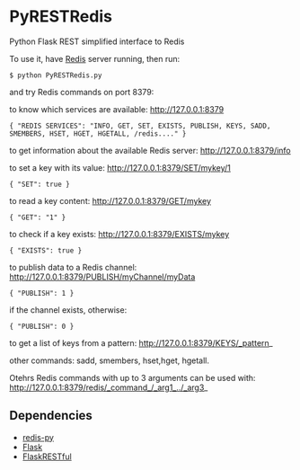 PyRESTRedis
===========

Python Flask REST simplified interface to Redis

To use it, have [Redis](http://redis.io) server running, then run:

    $ python PyRESTRedis.py
    
and try Redis commands on port 8379:

to know which services are available: http://127.0.0.1:8379

    { "REDIS SERVICES": "INFO, GET, SET, EXISTS, PUBLISH, KEYS, SADD, SMEMBERS, HSET, HGET, HGETALL, /redis...." }
to get information about the available Redis server: http://127.0.0.1:8379/info

to set a key with its value: http://127.0.0.1:8379/SET/mykey/1

    { "SET": true }
to read a key content: http://127.0.0.1:8379/GET/mykey

    { "GET": "1" }
to check if a key exists: http://127.0.0.1:8379/EXISTS/mykey

    { "EXISTS": true }
to publish data to a Redis channel: http://127.0.0.1:8379/PUBLISH/myChannel/myData

    { "PUBLISH": 1 }

if the channel exists, otherwise:

    { "PUBLISH": 0 }

to get a list of keys from a pattern: http://127.0.0.1:8379/KEYS/_pattern_

other commands: sadd, smembers, hset,hget, hgetall.

Otehrs Redis commands with up to 3 arguments can be used with: http://127.0.0.1:8379/redis/_command_/_arg1_../_arg3_  

## Dependencies
* [redis-py](http://github.com/andymccurdy/redis-py)
* [Flask](http://flask.pocoo.org)
* [FlaskRESTful](http://flask-restful.readthedocs.org)
